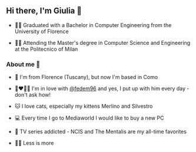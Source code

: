 ## Hi there, I'm Giulia 👋

+ 👩‍🎓 Graduated with a Bachelor in Computer Engineering from the University of Florence

+ 👩‍💻 Attending the Master's degree in Computer Science and Engineering at the Politecnico of Milan 


### About me 👧

+ 🏡 I'm from Florence (Tuscany), but now I'm based in Como 

+ 👩‍❤️‍💋‍👨 I'm in love with [@fedem96](https://github.com/fedem96) and yes, I put up with him every day - don't ask how!

+ 🐱 I love cats, especially my kittens Merlino and Silvestro

+ 💻 Every time I go to Mediaworld I would like to buy a new PC

+ 🎥 TV series addicted - NCIS and The Mentalis are my all-time favorites

+ 🧘‍♀️ Less is more
